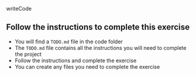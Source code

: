 writeCode
<!-- ..... -->
## Follow the instructions to complete this exercise

- You will find a `TODO.md` file in the code folder
- The `TODO.md` file contains all the instructions you will need to complete the project
- Follow the instructions and complete the exercise
- You can create any files you need to complete the exercise
